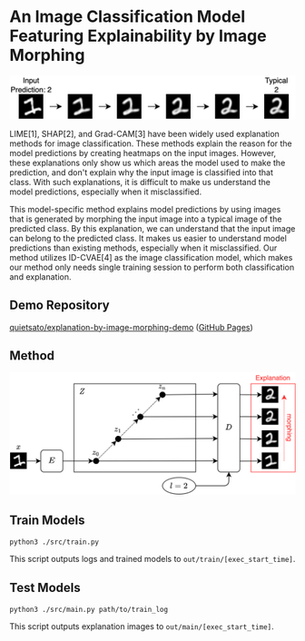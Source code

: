 # An Image Classification Model Featuring Explainability by Image Morphing

![An example of explanation](docs/fig-explanation-example.png)

LIME[1], SHAP[2], and Grad-CAM[3] have been widely used explanation methods for image classification.
These methods explain the reason for the model predictions by creating heatmaps on the input images.
However, these explanations only show us which areas the model used to make the prediction, and don't explain why the input image is classified into that class.
With such explanations, it is difficult to make us understand the model predictions, especially when it misclassified.

This model-specific method explains model predictions by using images that is generated by morphing the input image into a typical image of the predicted class.
By this explanation, we can understand that the input image can belong to the predicted class.
It makes us easier to understand model predictions than existing methods, especially when it misclassified.
Our method utilizes ID-CVAE[4] as the image classification model, which makes our method only needs single training session to perform both classification and explanation.

## Demo Repository

[quietsato/explanation-by-image-morphing-demo](https://github.com/quietsato/explanation-by-image-morphing-demo/)
([GitHub Pages](https://quietsato.github.io/explanation-by-image-morphing-demo))

## Method

![The process of generating an explanation](docs/fig-algorithm.png)

## Train Models

```shell
python3 ./src/train.py
```

This script outputs logs and trained models to `out/train/[exec_start_time]`.

## Test Models

```shell
python3 ./src/main.py path/to/train_log
```

This script outputs explanation images to `out/main/[exec_start_time]`.
